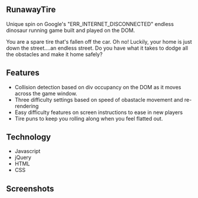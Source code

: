 ## RunawayTire

Unique spin on Google's "ERR_INTERNET_DISCONNECTED" endless dinosaur running game built and played on the DOM.

You are a spare tire that's fallen off the car. Oh no! Luckily, your home is just down the street....an endless street. Do you have what it takes to dodge all the obstacles and make it home safely?

## Features
- Collision detection based on div occupancy on the DOM as it moves across the game window.
- Three difficulty settings based on speed of obastacle movement and re-rendering
- Easy difficulty features on screen instructions to ease in new players
- Tire puns to keep you rolling along when you feel flatted out.

## Technology

- Javascript
- jQuery
- HTML
- CSS

## Screenshots

